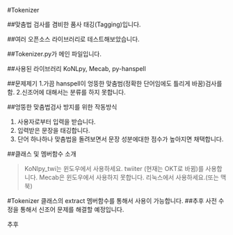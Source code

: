 #Tokenizer

##맞춤법 검사를 겸비한 품사 태깅(Tagging)입니다.

##여러 오픈소스 라이브러리로 테스트해보았습니다.

##Tokenizer.py가 메인 파일입니다.



##사용된 라이브러리
KoNLpy, Mecab, py-hanspell

##문제제기
1.가끔 hanspell이 엉뚱한 맞춤범(정확한 단어임에도 틀리게 바꿈)검사를 함.
2.신조어에 대해서는 분류를 하지 못합니다.

##엉뚱한 맞춤법검사 방지를 위한 작동방식
1. 사용자로부터 입력을 받습니다.
2. 입력받은 문장을 태깅합니다.
3. 단어 하나하나 맞춤법을 돌려보면서 문장 성분에대한 점수가 높아지면 채택합니다.



##클래스 및 멤버함수 소개
> KoNlpy_twi는 윈도우에서 사용하세요. twiiter (현재는 OKT로 바뀜)를 사용합니다.
> Mecab은 윈도우에서 사용하지 못합니다. 리눅스에서 사용하세요.(또는 맥북)

#Tokenizer 클래스의 extract 멤버함수를 통해서 사용이 가능합니다.
##추후 사전 수정을 통해서 신조어 문제를 해결할 예정입니다.


추후
